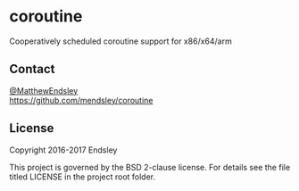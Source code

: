 coroutine
=========

Cooperatively scheduled coroutine support for x86/x64/arm

Contact
-------
[@MatthewEndsley](https://twitter.com/#!/MatthewEndsley)  
<https://github.com/mendsley/coroutine>

License
-------
Copyright 2016-2017 Endsley

This project is governed by the BSD 2-clause license. For details see the file
titled LICENSE in the project root folder.
